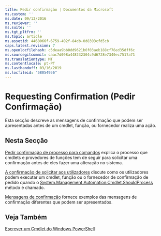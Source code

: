 ```yaml
---
title: Pedir confirmação | Documentos da Microsoft
ms.custom: ''
ms.date: 09/13/2016
ms.reviewer: ''
ms.suite: ''
ms.tgt_pltfrm: ''
ms.topic: article
ms.assetid: 4468066f-6759-402f-84db-0d8303cfd5cb
caps.latest.revision: 7
ms.openlocfilehash: c5deaa9bb0dd9621b6f03aeb188cf76ed35dff6c
ms.sourcegitcommit: caac7d098a448232304c9d6728e7340ec7517a71
ms.translationtype: MT
ms.contentlocale: pt-PT
ms.lasthandoff: 03/16/2019
ms.locfileid: "58054956"
---
```

# <a name="requesting-confirmation"></a>Requesting Confirmation (Pedir Confirmação)

Esta secção descreve as mensagens de confirmação que podem ser apresentadas antes de um cmdlet, função, ou fornecedor realiza uma ação.

## <a name="in-this-section"></a>Nesta Secção

[Pedir confirmação de processo para comandos](./requesting-confirmation-from-cmdlets.md) explica o processo que cmdlets e provedores de funções tem de seguir para solicitar uma confirmação antes de eles fazer uma alteração no sistema.

[A confirmação de solicitar aos utilizadores](./users-requesting-confirmation.md) discute como os utilizadores podem executar um cmdlet, função ou o fornecedor de confirmação de pedido quando o [System.Management.Automation.Cmdlet.ShouldProcess](/dotnet/api/System.Management.Automation.Cmdlet.ShouldProcess) método é chamado.

[Mensagens de confirmação](./confirmation-messages.md) fornece exemplos das mensagens de confirmação diferentes que podem ser apresentados.

## <a name="see-also"></a>Veja Também

[Escrever um Cmdlet do Windows PowerShell](./writing-a-windows-powershell-cmdlet.md)
